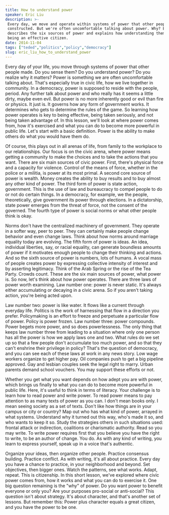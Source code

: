 ```yaml
---
title: How to understand power
speaker: Eric Liu
description: >-
 Every day, we move and operate within systems of power that other people have
 constructed. But we're often uncomfortable talking about power. Why? Eric Liu
 describes the six sources of power and explains how understanding them is key to
 being an effective citizen.
date: 2014-11-04
tags: ["teded","politics","policy","democracy"]
slug: eric_liu_how_to_understand_power
---
```


Every day of your life, you move through systems of power that other people made. Do you
sense them? Do you understand power? Do you realize why it matters? Power is something we
are often uncomfortable talking about. That's especially true in civic life, how we live
together in community. In a democracy, power is supposed to reside with the people,
period. Any further talk about power and who really has it seems a little dirty, maybe
even evil. But power is no more inherently good or evil than fire or physics. It just is.
It governs how any form of government works. It determines who gets to determine the
rules of the game. So learning how power operates is key to being effective, being taken
seriously, and not being taken advantage of. In this lesson, we'll look at where power
comes from, how it's exercised and what you can do to become more powerful in public life.
Let's start with a basic definition. Power is the ability to make others do what you would
have them do.

Of course, this plays out in all arenas of life, from family to the workplace to our
relationships. Our focus is on the civic arena, where power means getting a community to
make the choices and to take the actions that you want. There are six main sources of
civic power. First, there's physical force and a capacity for violence. Control of the
means of force, whether in the police or a militia, is power at its most primal. A second
core source of power is wealth. Money creates the ability to buy results and to buy
almost any other kind of power. The third form of power is state action, government. This
is the use of law and bureaucracy to compel people to do or not do certain things. In a
democracy, for example, we the people, theoretically, give government its power through
elections. In a dictatorship, state power emerges from the threat of force, not the
consent of the governed. The fourth type of power is social norms or what other people
think is okay.

Norms don't have the centralized machinery of government. They operate in a softer way,
peer to peer. They can certainly make people change behavior and even change laws. Think
about how norms around marriage equality today are evolving. The fifth form of power is
ideas. An idea, individual liberties, say, or racial equality, can generate boundless
amounts of power if it motivates enough people to change their thinking and actions. And
so the sixth source of power is numbers, lots of humans. A vocal mass of people creates
power by expressing collective intensity of interest and by asserting legitimacy. Think of
the Arab Spring or the rise of the Tea Party. Crowds count. These are the six main sources
of power, what power is. So now, let's think about how power operates. There are three
laws of power worth examining. Law number one: power is never static. It's always either
accumulating or decaying in a civic arena. So if you aren't taking action, you're being
acted upon.

Law number two: power is like water. It flows like a current through everyday life.
Politics is the work of harnessing that flow in a direction you prefer. Policymaking is
an effort to freeze and perpetuate a particular flow of power. Policy is power frozen. Law
number three: power compounds. Power begets more power, and so does powerlessness. The
only thing that keeps law number three from leading to a situation where only one person
has all the power is how we apply laws one and two. What rules do we set up so that a few
people don't accumulate too much power, and so that they can't enshrine their privilege in
policy? That's the question of democracy, and you can see each of these laws at work in
any news story. Low wage workers organize to get higher pay. Oil companies push to get a
big pipeline approved. Gay and lesbian couples seek the legal right to marry. Urban
parents demand school vouchers. You may support these efforts or not.

Whether you get what you want depends on how adept you are with power, which brings us
finally to what you can do to become more powerful in public life. Here, it's useful to
think in terms of literacy. Your challenge is to learn how to read power and write power.
To read power means to pay attention to as many texts of power as you can. I don't mean
books only. I mean seeing society as a set of texts. Don't like how things are in your
campus or city or country? Map out who has what kind of power, arrayed in what systems.
Understand why it turned out this way, who's made it so, and who wants to keep it so.
Study the strategies others in such situations used: frontal attack or indirection,
coalitions or charismatic authority. Read so you may write. To write power requires first
that you believe you have the right to write, to be an author of change. You do. As with
any kind of writing, you learn to express yourself, speak up in a voice that's
authentic.

Organize your ideas, then organize other people. Practice consensus building. Practice
conflict. As with writing, it's all about practice. Every day you have a chance to
practice, in your neighborhood and beyond. Set objectives, then bigger ones. Watch the
patterns, see what works. Adapt, repeat. This is citizenship. In this short lesson, we've
explored where civic power comes from, how it works and what you can do to exercise it.
One big question remaining is the "why" of power. Do you want power to benefit everyone or
only you? Are your purposes pro-social or anti-social? This question isn't about strategy.
It's about character, and that's another set of lessons. But remember this: Power plus
character equals a great citizen, and you have the power to be one.

<!--
ad_duration=0
event="TED-Ed"
external_start_time=0
intro_duration=0
is_subtitle_required="False"
is_talk_featured="False"
language="en"
language_swap="False"
native_language="en"
number_of_related_talks=6
number_of_speakers=1
number_of_subtitled_videos=0
number_of_tags=4
number_of_talk_download_languages=26
number_of_talk_more_resources=0
number_of_talk_recommendations=0
number_of_talks_take_actions=0
post_ad_duration=0
published_timestamp="2017-09-07 20:39:32"
recording_date="2014-11-04"
speaker_description="Civic evangelist, author"
speaker_is_published=1
speaker_name="Eric Liu"
talk_name="How to understand power"
talks_tags=["teded","politics","policy","democracy"]
url_photo_speaker="https://pe.tedcdn.com/images/ted/19b7be676df92de097575648d69e9bc0128fffc5_254x191.jpg"
url_photo_talk="https://s3.amazonaws.com/talkstar-photos/uploads/b1648297-9397-48d4-b284-dff7228f6ae6/197_power_1.jpg"
url_webpage="https://www.ted.com/talks/eric_liu_how_to_understand_power"
video_type_name="TED-Ed Original"
-->